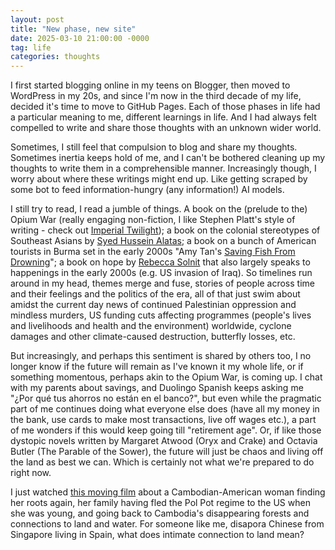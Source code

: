 ```yaml
---
layout: post
title: "New phase, new site"
date: 2025-03-10 21:00:00 -0000
tag: life
categories: thoughts
---
```


I first started blogging online in my teens on Blogger, then moved to WordPress in my 20s, and since I'm now in the third decade of my life, decided it's time to move to GitHub Pages. Each of those phases in life had a particular meaning to me, different learnings in life. And I had always felt compelled to write and share those thoughts with an unknown wider world.

Sometimes, I still feel that compulsion to blog and share my thoughts. Sometimes inertia keeps hold of me, and I can't be bothered cleaning up my thoughts to write them in a comprehensible manner. Increasingly though, I worry about where these writings might end up. Like getting scraped by some bot to feed information-hungry (any information!) AI models.

I still try to read, I read a jumble of things. A book on the (prelude to the) Opium War (really engaging non-fiction, I like Stephen Platt's style of writing - check out [Imperial Twilight](https://en.wikipedia.org/wiki/Imperial_Twilight)); a book on the colonial stereotypes of Southeast Asians by [Syed Hussein Alatas](https://archive.org/details/mythoflazynative0000alat); a book on a bunch of American tourists in Burma set in the early 2000s "Amy Tan's [Saving Fish From Drowning](https://en.wikipedia.org/wiki/Saving_Fish_from_Drowning)"; a book on hope by [Rebecca Solnit](http://rebeccasolnit.net/book/hope-in-the-dark-untold-histories-wild-possibilities/) that also largely speaks to happenings in the early 2000s (e.g. US invasion of Iraq). So timelines run around in my head, themes merge and fuse, stories of people across time and their feelings and the politics of the era, all of that just swim about amidst the current day news of continued Palestinian oppression and mindless murders, US funding cuts affecting programmes (people's lives and livelihoods and health and the environment) worldwide, cyclone damages and other climate-caused destruction, butterfly losses, etc. 

But increasingly, and perhaps this sentiment is shared by others too, I no longer know if the future will remain as I've known it my whole life, or if something momentous, perhaps akin to the Opium War, is coming up. I chat with my parents about savings, and Duolingo Spanish keeps asking me "¿Por qué tus ahorros no están en el banco?", but even while the pragmatic part of me continues doing what everyone else does (have all  my money in the bank, use cards to make most transactions, live off wages etc.), a part of me wonders if this would keep going till "retirement age". Or, if like those dystopic novels written by Margaret Atwood (Oryx and Crake) and Octavia Butler (The Parable of the Sower), the future will just be chaos and living off the land as best we can. Which is certainly not what we're prepared to do right now.

I just watched [this moving film](https://emergencemagazine.org/film/taste-of-the-land/) about a Cambodian-American woman finding her roots again, her family having fled the Pol Pot regime to the US when she was young, and going back to Cambodia's disappearing forests and connections to land and water. For someone like me, disapora Chinese from Singapore living in Spain, what does intimate connection to land mean? 